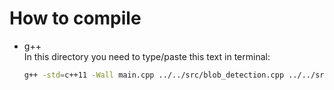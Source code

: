 # How to compile    
- g++    
In this directory you need to type/paste this text in terminal:    
	```bash
	g++ -std=c++11 -Wall main.cpp ../../src/blob_detection.cpp ../../src/image_function_helper.cpp ../../src/image_function.cpp -o main -I/usr/local/include -L/opt/vc/lib -lraspicam -lmmal -lmmal_core -lmmal_util
	```
